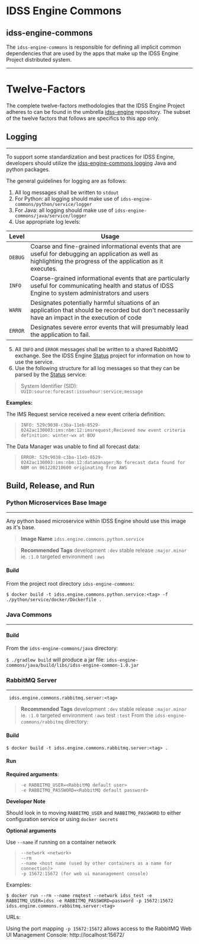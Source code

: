 # IDSS Engine Commons
## idss-engine-commons

The `idss-engine-commons` is responsible for defining all implicit common dependencies that are used by the apps that make up the IDSS Engine Project distributed system.

---
# Twelve-Factors

The complete twelve-factors methodologies that the IDSS Engine Project adheres to can be found in the umbrella [idss-engine](https://github.com/NOAA-GSL/idss-engine) repository. The subset of the twelve factors that follows are specifics to this app only.

## Logging
---
To support some standardization and best practices for IDSS Engine, developers should utilize the [idss-engine-commons logging](https://github.com/NOAA-GSL/idss-engine-commons) Java and python packages.

The general guidelines for logging are as follows:

1. All log messages shall be written to `stdout`
2. For Python: all logging should make use of `idss-engine-commons/python/service/logger`
3. For Java: all logging should make use of `idss-engine-commons/java/service/logger`
4. Use appropriate log levels:

| Level | Usage |
|-|-|
|`DEBUG`|Coarse and fine-grained informational events that are useful for debugging an application as well as highlighting the progress of the application as it executes.|
|`INFO`|Coarse-grained informational events that are particularly useful for communicating health and status of IDSS Engine to system administrators and users|
|`WARN`|Designates potentially harmful situations of an application that should be recorded but don't necessarily have an impact in the execution of code|
|`ERROR`|Designates severe error events that will presumably lead the application to fail.|

5. All `INFO` and `ERROR` messages shall be written to a shared RabbitMQ exchange. See the IDSS Engine [Status](https://github.com/NOAA-GSL/engine-status) project for information on how to use the service.
6. Use the following structure for all log messages so that they can be parsed by the [Status](https://github.com/NOAA-GSL/engine-status) service:

>
> System Identifier (SID): `UUID:source:forecast:issuehour:service;message`

**Examples:**


The IMS Request service received a new event criteria definition:

> `INFO: 529c9038-c3ba-11eb-8529-0242ac130003:ims:nbm:12:imsrequest;Recieved new event criteria definition: winter-wx at BOU`

The Data Manager was unable to find all forecast data:

> `ERROR: 529c9038-c3ba-11eb-8529-0242ac130003:ims:nbm:12:datamanager;No forecast data found for NBM on 061220210600 originating from AWS`

## Build, Release, and Run

### Python Microservices Base Image
---
Any python based microservice within IDSS Engine should use this image as it's base.

> **Image Name** `idss.engine.commons.python.service`

> **Recommended Tags** development `:dev` stable release `:major.minor` ie. `:1.0` targeted environment `:aws`

#### Build
From the project root directory `idss-engine-commons`:

`$ docker build -t idss.engine.commons.python.service:<tag> -f ./python/service/docker/Dockerfile .`

### Java Commons
---

#### Build
From the `idss-engine-commons/java` directory:

`$ ./gradlew build` will produce a jar file: `idss-engine-commons/java/build/libs/idss-engine-common-1.0.jar`

### RabbitMQ Server
---

` idss.engine.commons.rabbitmq.server:<tag>`

> **Recommended Tags** development `:dev` stable release `:major.minor` ie. `:1.0` targeted environment `:aws` test `:test`
From the `idss-engine-commons/rabbitmq` directory:

#### Build

`$ docker build -t idss.engine.commons.rabbitmq.server:<tag> .`

#### Run

**Required arguments**:
> ```
> -e RABBITMQ_USER=<RabbitMQ default user>
> -e RABBITMQ_PASSWORD=<RabbitMQ default password>
> ```

**Developer Note**

Should look in to moving `RABBITMQ_USER` and `RABBITMQ_PASSWORD` to either configuration service or using `docker secrets`

**Optional arguments**

Use `--name` if running on a container network

> ```
> --network <network>
> --rm
> --name <host name (used by other containers as a name for connection)>
> -p 15672:15672 (for web ui mananagement console)
> ```

Examples:

`$ docker run --rm --name rmqtest --network idss_test -e RABBITMQ_USER=idss -e RABBITMQ_PASSWORD=password -p 15672:15672 idss.engine.commons.rabbitmq.server:<tag>`

URLs:

Using the port mapping `-p 15672:15672` allows access to the RabbitMQ Web UI Management Console: http://localhost:15672/

